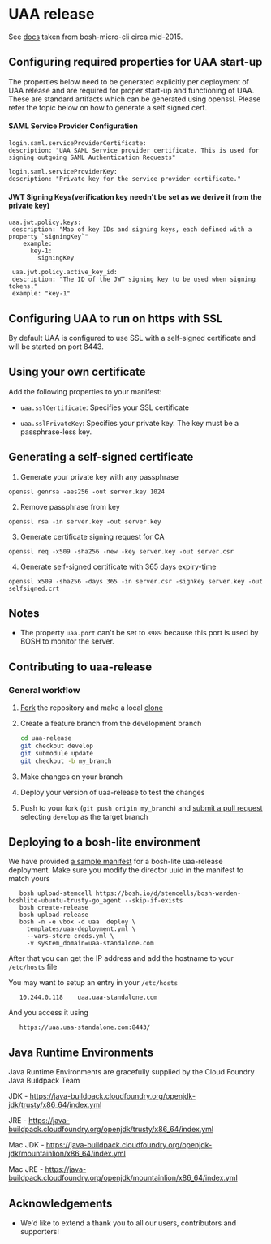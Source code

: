 # UAA release

See [docs](https://github.com/cloudfoundry/uaa-release/blob/develop/docs/uaa.md) taken from bosh-micro-cli circa mid-2015.

## Configuring required properties for UAA start-up

The properties below need to be generated explicitly per deployment of UAA release and are required for proper start-up and functioning of UAA. These are standard artifacts which can be generated using openssl. Please refer the topic below on how to generate a self signed cert.

#### SAML Service Provider Configuration

```
login.saml.serviceProviderCertificate:
description: "UAA SAML Service provider certificate. This is used for signing outgoing SAML Authentication Requests"

login.saml.serviceProviderKey:
description: "Private key for the service provider certificate."
```

#### JWT Signing Keys(verification key needn't be set as we derive it from the private key)

```
uaa.jwt.policy.keys:
 description: "Map of key IDs and signing keys, each defined with a property `signingKey`"
    example:
      key-1:
        signingKey
 
 uaa.jwt.policy.active_key_id:
 description: "The ID of the JWT signing key to be used when signing tokens."
 example: "key-1" 
```

## Configuring UAA to run on https with SSL

By default UAA is configured to use SSL with a self-signed certificate and will be started on port 8443.

## Using your own certificate

Add the following properties to your manifest:

- `uaa.sslCertificate`: Specifies your SSL certificate

- `uaa.sslPrivateKey`: Specifies your private key.  The key must be a passphrase-less key.

## Generating a self-signed certificate

1. Generate your private key with any passphrase

`openssl genrsa -aes256 -out server.key 1024`

2. Remove passphrase from key

`openssl rsa -in server.key -out server.key`

3. Generate certificate signing request for CA

`openssl req -x509 -sha256 -new -key server.key -out server.csr`

4. Generate self-signed certificate with 365 days expiry-time

`openssl x509 -sha256 -days 365 -in server.csr -signkey server.key -out selfsigned.crt`

## Notes

- The property `uaa.port` can't be set to `8989` because this port is used by BOSH to monitor the server.

## Contributing to uaa-release

### General workflow

1. [Fork](https://help.github.com/articles/fork-a-repo) the repository and make a local [clone](https://help.github.com/articles/fork-a-repo#step-2-create-a-local-clone-of-your-fork)
2. Create a feature branch from the development branch

   ```bash
   cd uaa-release
   git checkout develop
   git submodule update
   git checkout -b my_branch
   ```
3. Make changes on your branch
4. Deploy your version of uaa-release to test the changes
5. Push to your fork (`git push origin my_branch`) and
   [submit a pull request](https://help.github.com/articles/creating-a-pull-request)
   selecting `develop` as the target branch

## Deploying to a bosh-lite environment

   We have provided [a sample manifest](docs/bosh-lite-uaa-release.yml)
   for a bosh-lite uaa-release deployment. 
   Make sure you modify the director uuid in the manifest to match yours 


       bosh upload-stemcell https://bosh.io/d/stemcells/bosh-warden-boshlite-ubuntu-trusty-go_agent --skip-if-exists
       bosh create-release
       bosh upload-release
       bosh -n -e vbox -d uaa  deploy \
         templates/uaa-deployment.yml \
         --vars-store creds.yml \
         -v system_domain=uaa-standalone.com

    
   After that you can get the IP address and add the hostname to your `/etc/hosts` file
  
   You may want to setup an entry in your `/etc/hosts`
      
       10.244.0.118    uaa.uaa-standalone.com
   
   And you access it using

       https://uaa.uaa-standalone.com:8443/

## Java Runtime Environments

   Java Runtime Environments are gracefully supplied by the Cloud Foundry
   Java Buildpack Team

   JDK - https://java-buildpack.cloudfoundry.org/openjdk-jdk/trusty/x86_64/index.yml
   
   JRE - https://java-buildpack.cloudfoundry.org/openjdk/trusty/x86_64/index.yml
   
   Mac JDK - https://java-buildpack.cloudfoundry.org/openjdk-jdk/mountainlion/x86_64/index.yml
   
   Mac JRE - https://java-buildpack.cloudfoundry.org/openjdk/mountainlion/x86_64/index.yml

## Acknowledgements

* We'd like to extend a thank you to all our users, contributors and supporters!
